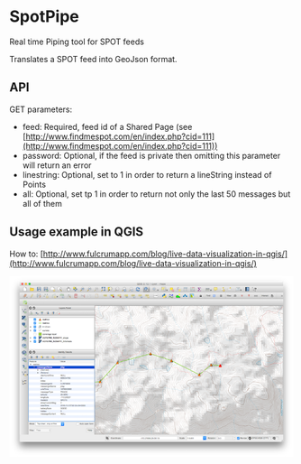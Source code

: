 # SpotPipe
Real time Piping tool for SPOT feeds

Translates a SPOT feed into GeoJson format.

## API
GET parameters:

 - feed: Required, feed id of a Shared Page (see [http://www.findmespot.com/en/index.php?cid=111](http://www.findmespot.com/en/index.php?cid=111))
 - password: Optional, if the feed is private then omitting this parameter will return an error
 - linestring: Optional, set to 1 in order to return a lineString instead of Points
 - all: Optional, set tp 1 in order to return not only the last 50 messages but all of them
 
## Usage example in QGIS
How to: [http://www.fulcrumapp.com/blog/live-data-visualization-in-qgis/](http://www.fulcrumapp.com/blog/live-data-visualization-in-qgis/)

![Example](res/screenshot1.png)